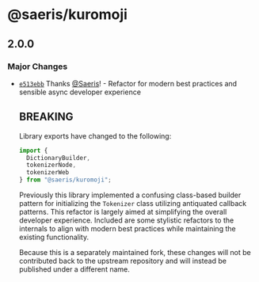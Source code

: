 # @saeris/kuromoji

## 2.0.0

### Major Changes

- [`e513ebb`](https://github.com/Saeris/kuromoji/commit/e513ebb6f4e4dce488d5d1917b16d2d6c9f0443c) Thanks [@Saeris](https://github.com/Saeris)! - Refactor for modern best practices and sensible async developer experience

  ## BREAKING

  Library exports have changed to the following:

  ```ts
  import {
    DictionaryBuilder,
    tokenizerNode,
    tokenizerWeb
  } from "@saeris/kuromoji";
  ```

  Previously this library implemented a confusing class-based builder pattern for initializing the `Tokenizer` class utilizing antiquated callback patterns. This refactor is largely aimed at simplifying the overall developer experience. Included are some stylistic refactors to the internals to align with modern best practices while maintaining the existing functionality.

  Because this is a separately maintained fork, these changes will not be contributed back to the upstream repository and will instead be published under a different name.
